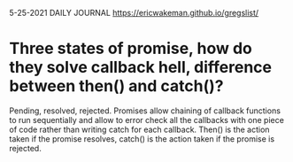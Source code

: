 5-25-2021 DAILY JOURNAL
https://ericwakeman.github.io/gregslist/

# Three states of promise, how do they solve callback hell, difference between then() and catch()?

Pending, resolved, rejected. Promises allow chaining of callback functions to run sequentially and allow to error check all the callbacks with one piece of code rather than writing catch for each callback. Then() is the action taken if the promise resolves, catch() is the action taken if the promise is rejected.